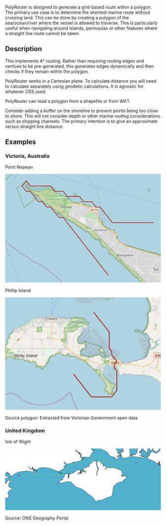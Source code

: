 PolyRouter is designed to generate a grid-based route within a polygon.
The primary use case is to determine the shortest marine route without crossing land.
This can be done by creating a polygon of the sea/ocean/river where the vessel is allowed to traverse.
This is particularly useful when navigating around islands, peninsulas or other features where a straight line route cannot be taken.

## Description
This implements A* routing. Rather than requiring routing edges and vertices to be pre-generated, this generates edges
dynamically and then checks if they remain within the polygon.

PolyRouter works in a Cartesian plane. To calculate distance you will need to calculate
separately using geodetic calculations. It is agnostic for whatever CRS used.

PolyRouter can read a polygon from a shapefile or from WKT.

Consider adding a buffer on the shoreline to prevent points being too close to shore.
This will not consider depth or other marine routing considerations such as shipping channels.
The primary intention is to give an approximate versus straight line distance.

## Examples

### Victoria, Australia
Point Nepean

![Point Nepean](img/nepean.png)

Phillip Island

![Phillip Island](img/phillip_island.png)

Source polygon: Extracted from Victorian Government open data

### United Kingdom

Isle of Wight

![Isle of Wight](img/isle_of_wight.png)

Source: ONS Geography Portal